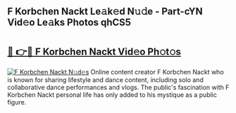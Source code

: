 ## F Korbchen Nackt Le𝚊k𝚎d N𝚞𝚍e - Part-cYN Vid𝚎o Le𝚊ks Photos qhCS5

# <h2><a href="http://fb5fpup.evod.top/?m=F+Korbchen+Nackt">🔗 👉🔴 F Korbchen Nackt Vid𝚎o Ph𝚘t𝚘s</a></h2>

[![F Korbchen Nackt N𝚞d𝚎s](https://i.imgur.com/8V9OHl7.gif)](http://fb5fpup.evod.top/?m=F+Korbchen+Nackt)
Online content creator F Korbchen Nackt who is known for sharing lifestyle and dance content, including solo and collaborative dance performances and vlogs. The public's fascination with F Korbchen Nackt personal life has only added to his mystique as a public figure. 
